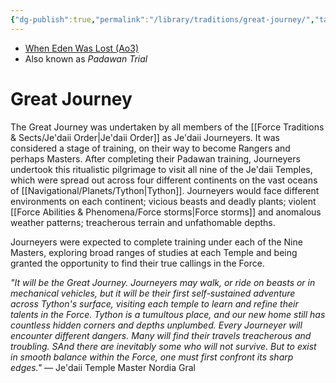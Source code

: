 ```yaml
---
{"dg-publish":true,"permalink":"/library/traditions/great-journey/","tags":[null]}
---
```


- [When Eden Was Lost (Ao3)](https://archiveofourown.org/works/19334440/chapters/45992584)
- Also known as *Padawan Trial*
# Great Journey
The Great Journey was undertaken by all members of the [[Force Traditions & Sects/Je'daii Order\|Je'daii Order]] as Je'daii Journeyers. It was considered a stage of training, on their way to become Rangers and perhaps Masters. After completing their Padawan training, Journeyers undertook this ritualistic pilgrimage to visit all nine of the Je'daii Temples, which were spread out across four different continents on the vast oceans of [[Navigational/Planets/Tython\|Tython]]. Journeyers would face different environments on each continent; vicious beasts and deadly plants; violent [[Force Abilities & Phenomena/Force storms\|Force storms]] and anomalous weather patterns; treacherous terrain and unfathomable depths. 

Journeyers were expected to complete training under each of the Nine Masters, exploring broad ranges of studies at each Temple and being granted the opportunity to find their true callings in the Force. 

*"It will be the Great Journey. Journeyers may walk, or ride on beasts or in mechanical vehicles, but it will be their first self-sustained adventure across Tython's surface, visiting each temple to learn and refine their talents in the Force. Tython is a tumultous place, and our new home still has countless hidden corners and depths unplumbed. Every Journeyer will encounter different dangers. Many will find their travels treacherous and troubling. SAnd there are inevitably some who will not survive. But to exist in smooth balance within the Force, one must first confront its sharp edges."* — Je'daii Temple Master Nordia Gral